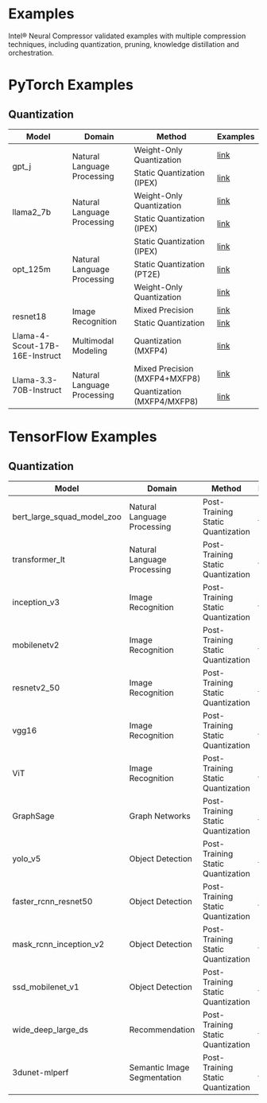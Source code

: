 # Examples

Intel® Neural Compressor validated examples with multiple compression techniques, including quantization, pruning, knowledge distillation and orchestration.

# PyTorch Examples

## Quantization
<table>
<thead>
  <tr>
    <th>Model</th>
    <th>Domain</th>
    <th>Method </th>
    <th>Examples</th>
  </tr>
</thead>
<tbody>
<tr>
    <td rowspan="2">gpt_j</td>
    <td rowspan="2">Natural Language Processing</td>
    <td>Weight-Only Quantization</td>
    <td><a href="./pytorch/nlp/huggingface_models/language-modeling/quantization/weight_only">link</a></td>
</tr>
<tr>
    <td>Static Quantization (IPEX)</td>
    <td><a href="./pytorch/nlp/huggingface_models/language-modeling/quantization/static_quant/ipex">link</a></td>
</tr>
<tr>
    <td rowspan="2">llama2_7b</td>
    <td rowspan="2">Natural Language Processing</td>
    <td>Weight-Only Quantization</td>
    <td><a href="./pytorch/nlp/huggingface_models/language-modeling/quantization/weight_only">link</a></td>
</tr>
<tr>
    <td>Static Quantization (IPEX)</td>
    <td><a href="./pytorch/nlp/huggingface_models/language-modeling/quantization/static_quant/ipex">link</a></td>
</tr>
<tr>
    <td rowspan="3">opt_125m</td>
    <td rowspan="3">Natural Language Processing</td>
    <td>Static Quantization (IPEX)</td>
    <td><a href="./pytorch/nlp/huggingface_models/language-modeling/quantization/static_quant/ipex">link</a></td>
</tr>
<tr>
    <td>Static Quantization (PT2E)</td>
    <td><a href="./pytorch/nlp/huggingface_models/language-modeling/quantization/static_quant/pt2e">link</a></td>
</tr>
<tr>
    <td>Weight-Only Quantization</td>
    <td><a href="./pytorch/nlp/huggingface_models/language-modeling/quantization/weight_only">link</a></td>
</tr>
<tr>
    <td rowspan="2">resnet18</td>
    <td rowspan="2">Image Recognition</td>
    <td>Mixed Precision</td>
    <td><a href="./pytorch/cv/mixed_precision">link</a></td>
</tr>
<tr>
    <td>Static Quantization</td>
    <td><a href="./pytorch/cv/static_quant">link</a></td>
</tr>
<tr>
    <td>Llama-4-Scout-17B-16E-Instruct</td>
    <td>Multimodal Modeling</td>
    <td>Quantization (MXFP4)</td>
    <td><a href="./pytorch/multimodal-modeling/quantization/auto_round/llama4">link</a></td>
</tr>
<tr>
    <td rowspan="2">Llama-3.3-70B-Instruct</td>
    <td rowspan="2">Natural Language Processing</td>
    <td>Mixed Precision (MXFP4+MXFP8)</td>
    <td><a href="./pytorch/nlp/huggingface_models/language-modeling/quantization/mix-precision#mix-precision-quantization-mxfp4--mxfp8">link</a></td>
</tr>
<tr>
    <td>Quantization (MXFP4/MXFP8)</td>
    <td><a href="./pytorch/nlp/huggingface_models/language-modeling/quantization/mix-precision#mxfp4--mxfp8">link</a></td>
</tr>
</tbody>
</table>


# TensorFlow Examples

## Quantization

<table>
<thead>
  <tr>
    <th>Model</th>
    <th>Domain</th>
    <th>Method</th>
    <th>Examples</th>
  </tr>
</thead>
<tbody>
 <tr>
    <td>bert_large_squad_model_zoo</td>
    <td>Natural Language Processing</td>
    <td>Post-Training Static Quantization</td>
    <td><a href="./tensorflow/nlp/bert_large_squad_model_zoo/quantization/ptq">link</a></td>
</tr>
<tr>
    <td>transformer_lt</td>
    <td>Natural Language Processing</td>
    <td>Post-Training Static Quantization</td>
    <td><a href="./tensorflow/nlp/transformer_lt/quantization/ptq">link</a></td>
</tr>
<tr>
    <td>inception_v3</td>
    <td>Image Recognition</td>
    <td>Post-Training Static Quantization</td>
    <td><a href="./tensorflow/image_recognition/inception_v3/quantization/ptq">link</a></td>
</tr>
<tr>
    <td>mobilenetv2</td>
    <td>Image Recognition</td>
    <td>Post-Training Static Quantization</td>
    <td><a href="./tensorflow/image_recognition/mobilenet_v2/quantization/ptq">link</a></td>
</tr>
<tr>
    <td>resnetv2_50</td>
    <td>Image Recognition</td>
    <td>Post-Training Static Quantization</td>
    <td><a href="./tensorflow/image_recognition/resnet_v2_50/quantization/ptq">link</a></td>
</tr>
<tr>
    <td>vgg16</td>
    <td>Image Recognition</td>
    <td>Post-Training Static Quantization</td>
    <td><a href="./tensorflow/image_recognition/vgg16/quantization/ptq">link</a></td>
</tr>
<tr>
    <td>ViT</td>
    <td>Image Recognition</td>
    <td>Post-Training Static Quantization</td>
    <td><a href="./tensorflow/image_recognition/vision_transformer/quantization/ptq">link</a></td>
</tr>
<tr>
    <td>GraphSage</td>
    <td>Graph Networks</td>
    <td>Post-Training Static Quantization</td>
    <td><a href="./tensorflow/graph_networks/graphsage/quantization/ptq">link</a></td>
</tr>
<tr>
    <td>yolo_v5</td>
    <td>Object Detection</td>
    <td>Post-Training Static Quantization</td>
    <td><a href="./tensorflow/object_detection/yolo_v5/quantization/ptq">link</a></td>
</tr>
<tr>
    <td>faster_rcnn_resnet50</td>
    <td>Object Detection</td>
    <td>Post-Training Static Quantization</td>
    <td><a href="./tensorflow/object_detection/faster_rcnn_resnet50/quantization/ptq">link</a></td>
</tr>
<tr>
    <td>mask_rcnn_inception_v2</td>
    <td>Object Detection</td>
    <td>Post-Training Static Quantization</td>
    <td><a href="./tensorflow/object_detection/mask_rcnn_inception_v2/quantization/ptq">link</a></td>
</tr>
<tr>
    <td>ssd_mobilenet_v1</td>
    <td>Object Detection</td>
    <td>Post-Training Static Quantization</td>
    <td><a href="./tensorflow/object_detection/ssd_mobilenet_v1/quantization/ptq">link</a></td>
</tr>
<tr>
    <td>wide_deep_large_ds</td>
    <td>Recommendation</td>
    <td>Post-Training Static Quantization</td>
    <td><a href="./tensorflow/recommendation/wide_deep_large_ds/quantization/ptq">link</a></td>
</tr>
<tr>
    <td>3dunet-mlperf</td>
    <td>Semantic Image Segmentation</td>
    <td>Post-Training Static Quantization</td>
    <td><a href="./tensorflow/semantic_image_segmentation/3dunet-mlperf/quantization/ptq">link</a></td>
</tr>

</tbody>
</table>

